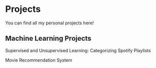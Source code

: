 # Projects
You can find all my personal projects here!

## Machine Learning Projects
Supervised and Unsupervised Learning: Categorizing Spotify Playlists

Movie Recommendation System
